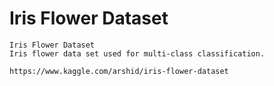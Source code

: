 # Iris Flower Dataset
```
Iris Flower Dataset
Iris flower data set used for multi-class classification.

https://www.kaggle.com/arshid/iris-flower-dataset
```
